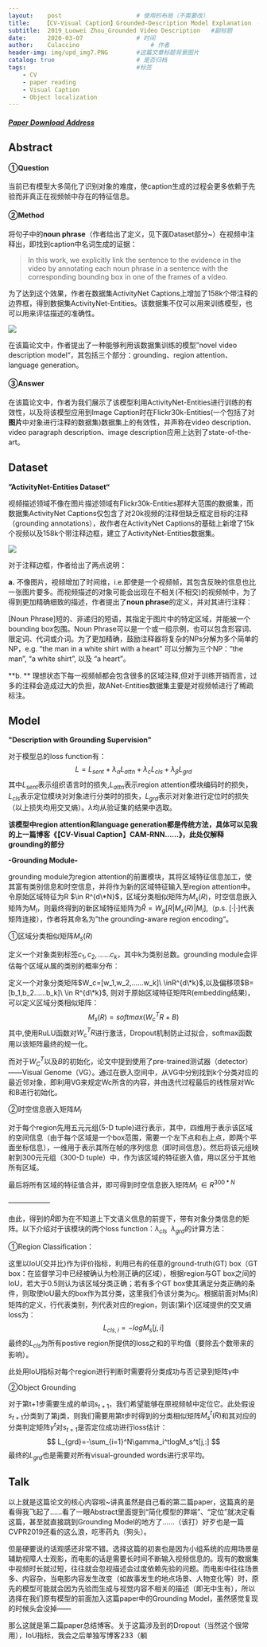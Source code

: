 ```yaml
---
layout:    post   				    # 使用的布局（不需要改）
title:    【CV-Visual Caption】Grounded-Description Model Explanation  # 标题 
subtitle:  2019_Luowei Zhou_Grounded Video Description   #副标题
date:      2020-03-07 				# 时间
author:    Culaccino					# 作者
header-img: img/upd_img7.PNG        #这篇文章标题背景图片
catalog: true 						# 是否归档
tags:								#标签
    - CV
    - paper reading
    - Visual Caption
    - Object localization
---
```


##### [Paper Download Address](https://arxiv.org/abs/1812.06587)

## Abstract

#### ①Question

当前已有模型大多简化了识别对象的难度，使caption生成的过程会更多依赖于先验而非真正在视频帧中存在的特征信息。

#### ②Method

将句子中的**noun phrase**（作者给出了定义，见下面Dataset部分~）在视频中注释出，即找到caption中名词生成的证据：

> In this work, we explicitly link the sentence to the evidence in the video by annotating each noun phrase in a sentence with the corresponding bounding box in one of the frames of a video.

为了达到这个效果，作者在数据集ActivityNet Captions上增加了158k个带注释的边界框，得到数据集ActivityNet-Entities。该数据集不仅可以用来训练模型，也可以用来评估描述的准确性。

<img src="https://upload-images.jianshu.io/upload_images/21878773-cc22bda2fa0e3005.png?imageMogr2/auto-orient/strip|imageView2/2/w/1200" />

在该篇论文中，作者提出了一种能够利用该数据集训练的模型”novel video description model“，其包括三个部分：grounding、region attention、language generation。

#### ③Answer

在该篇论文中，作者为我们展示了该模型利用ActivityNet-Entities进行训练的有效性，以及将该模型应用到Image Caption时在Flickr30k-Entities(一个包括了对**图片**中对象进行注释的数据集)数据集上的有效性，并声称在video description、video paragraph description、image description应用上达到了state-of-the-art。



##  Dataset

**”ActivityNet-Entities Dataset“**

视频描述领域不像在图片描述领域有Flickr30k-Entities那样大范围的数据集，而数据集ActivityNet Captions仅包含了对20k视频的注释但缺乏框定目标的注释（grounding annotations），故作者在ActivityNet Captions的基础上新增了15k个视频以及158k个带注释边框，建立了ActivityNet-Entities数据集。

<img src="https://upload-images.jianshu.io/upload_images/21878773-696089e1fb481c5f.png?imageMogr2/auto-orient/strip|imageView2/2/w/1200" />

对于注释边框，作者给出了两点说明：

**a.**  不像图片，视频增加了时间维，i.e.即使是一个视频帧，其包含反映的信息也比一张图片要多。而视频描述的对象可能会出现在不相关(不相交)的视频帧中，为了得到更加精确细致的描述，作者提出了**noun phrase**的定义，并对其进行注释：

[Noun Phrase]短的、非递归的短语，其指定于图片中的特定区域，并能被一个bounding box包围。Noun Phrase可以是一个或一组示例，也可以包含形容词、限定词、代词或介词。为了更加精确，鼓励注释器将复杂的NPs分解为多个简单的NP，e.g. “the man in a white shirt with a heart” 可以分解为三个NP：“the man”, “a white shirt”, 以及 “a heart”。

**b. ** 理想状态下每一视频帧都会包含很多的区域注释,但对于训练开销而言，过多的注释会造成过大的负担，故ANet-Entities数据集主要是对视频帧进行了稀疏标注。



## Model

**"Description with Grounding Supervision"**

对于模型总的loss function有：
$$
L=L_{sent}+\lambda_{\alpha}L_{attn}+\lambda_cL_{cls}+\lambda_{\beta}L_{grd}
$$
其中$L_{sent}$表示组织语言时的损失,$L_{attn}$表示region attention模块编码时的损失，$L_{cls}$表示定位模块对对象进行分类时的损失，$L_{grd}$表示对对象进行定位时的损失（以上损失均用交叉熵）。$\lambda$均从验证集的结果中选取。

**该模型中region attention和language generation都是传统方法，具体可以见我的上一篇博客《【CV-Visual Caption】CAM-RNN……》，此处仅解释grounding的部分**

**-Grounding Module-**

grounding module为region attention的前置模块，其将区域特征信息加工，使其富有类别信息和时空信息，并将作为新的区域特征输入至region attention中。令原始区域特征为R $\in R^{d\*N}$，区域分类相似矩阵为$M_s(R)$，时空信息嵌入矩阵为$M_l$，则最终得到的新区域特征矩阵为$\hat R=W_g[R|M_s(R)|M_l]$,（p.s. [·|·]代表矩阵连接），作者将其命名为”the grounding-aware region encoding“。

①区域分类相似矩阵$M_s(R)$

定义一个对象类别标签${c_1,c_2,……c_k}$，其中k为类别总数。grounding module会评估每个区域从属的类别的概率分布：

定义一个对象分类矩阵$W_c=[w_1,w_2,……w_k]\ \inR^{d\*k}$,以及偏移项$B=[b_1,b_2……b_k]\ \in R^{d\*k}$, 则对于原始区域特征矩阵R(embedding结果)，可以定义区域分类相似矩阵：
$$
M_s(R)=softmax(W_c^TR+B)
$$
其中,使用RuLU函数对$W_c^TR$进行激活，Dropout机制防止过拟合，softmax函数用以该矩阵最终的规一化。

而对于$W_C^T$以及$B$的初始化，论文中提到使用了pre-trained测试器（detector）——Visual Genome（VG）。通过在嵌入空间中，从VG中分别找到k个分类对应的最近邻对象，即利用VG来规定Wc所含的内容，并由迭代过程最后的线性层对Wc和B进行初始化。

②时空信息嵌入矩阵$M_l$

对于每个region先用五元元组(5-D tuple)进行表示，其中，四维用于表示该区域的空间信息（由于每个区域是一个box范围，需要一个左下点和右上点，即两个平面坐标信息），一维用于表示其所在帧的序列信息（即时间信息）。然后将该元组映射到300元元组（300-D tuple）中，作为该区域的特征嵌入值，用以区分于其他所有区域。

最后将所有区域的特征值合并，即可得到时空信息嵌入矩阵$M_l\ \in R^{300*N}$

——————

由此，得到的$\hat R$即为在不知道上下文语义信息的前提下，带有对象分类信息的矩阵。以下介绍对于该模块的两个loss function：$\lambda_{cls} \ \ \lambda_{grd}$的计算方法：

①Region Classification：

这里以IoU(交并比)作为评价指标，利用已有的任意的ground-truth(GT) box（GT box：在监督学习中已经被确认为检测正确的区域），根据region与GT box之间的IoU，若大于0.5则认为该区域分类正确；若有多个GT box使其满足分类正确的条件，则取使IoU最大的box作为其分类，这里我们令该分类为$c_j$。根据前面对Ms(R)矩阵的定义，行代表类别，列代表对应的region，则该(第i个)区域提供的交叉熵loss为：
$$
L_{cls,i}=-logM_s[j,i]
$$
最终的$L_{cls}$为所有postive region所提供的loss之和的平均值（要除去个数带来的影响）。

此处用IoU指标对每个region进行判断时需要将分类成功与否记录到矩阵$\gamma$中

②Object Grounding

对于第t+1步需要生成的单词$s_{t+1}$，我们希望能够在原视频帧中定位它。此处假设$s_{t+1}$分类到了第j类，则我们需要用第t步时得到的分类相似矩阵$M_s^t(R)$和其对应的分类判定矩阵$\gamma^t$对$s_{t+1}$是否定位成功进行loss估计：
$$
L_{grd}=-\sum_{i=1}^N\gamma_i^tlogM_s^t[j,:]
$$
最终的$L_{grd}$也是需要对所有visual-grounded words进行求平均。



## Talk

​		以上就是这篇论文的核心内容啦~讲真虽然是自己看的第二篇paper，这篇真的是看得我飞起了……看了一眼Abstract里面提到“简化模型的弊端”、“定位”就决定看这篇，甚至就直接跳到Grounding Model的地方了……（该打）好歹也是一篇CVPR2019还看的这么浪，吃枣药丸（狗头）。

​		但是硬要说的话观感还非常不错。选择这篇的初衷也是因为小组系统的应用场景是辅助视障人士观影，而电影的话是需要长时间不断输入视频信息的。现有的数据集中视频时长就过短，往往就会忽视描述会过度依赖先验的问题。而电影中往往场景多、内容杂，当电影内容发生改变（如故事发生的地点场景、人物变化等）时，原先的模型可能就会因为先验而生成与视觉内容不相关的描述（即无中生有），所以选择在我们原有模型的前面加入这篇paper中的Grounding Model，虽然感觉复现的时候头会没掉——

​		那么这就是第二篇paper总结博客。关于这篇涉及到的Dropout（当然这个很常用），IoU指标，我会之后单独写博客233（躺

